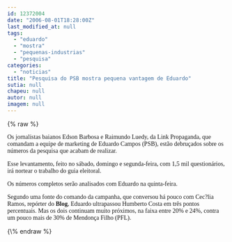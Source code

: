 ```yaml
---
id: 12372004
date: "2006-08-01T18:28:00Z"
last_modified_at: null
tags:
  - "eduardo"
  - "mostra"
  - "pequenas-industrias"
  - "pesquisa"
categories:
  - "noticias"
title: "Pesquisa do PSB mostra pequena vantagem de Eduardo"
sutia: null
chapeu: null
autor: null
imagem: null
---
```

{\% raw %}
<p><P><FONT face=Verdana>Os jornalistas baianos Edson Barbosa e Raimundo Luedy, da Link Propaganda, que comandam a equipe de marketing de Eduardo Campos (PSB), estão debruçados sobre os números da pesquisa que acabam de realizar.</FONT></P></p>
<p><P><FONT face=Verdana>Esse levantamento, feito no sábado, domingo e segunda-feira, com 1,5 mil questionários, irá nortear o trabalho do guia eleitoral.</FONT></P></p>
<p><P><FONT face=Verdana>Os números completos serão analisados com Eduardo na quinta-feira.</FONT></P></p>
<p><P><FONT face=Verdana>Segundo uma fonte do comando da campanha, que conversou há pouco com Cec?lia Ramos, repórter do <STRONG>Blog</STRONG>, Eduardo ultrapassou Humberto Costa em três pontos percentuais. Mas os dois continuam muito próximos, na faixa entre 20% e 24%, contra um pouco mais de 30% de Mendonça Filho (PFL).</FONT></P> </p>
{\% endraw %}
